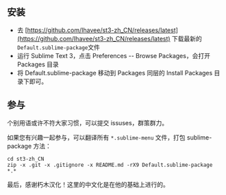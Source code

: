 安装
----

- 去 [https://github.com/Ihavee/st3-zh_CN/releases/latest](https://github.com/Ihavee/st3-zh_CN/releases/latest) 下载最新的 `Default.sublime-package`文件
- 运行 Sublime Text 3，点击 Preferences -- Browse Packages，会打开 Packages 目录
- 将 Default.sublime-package 移动到 Packages 同层的 Install Packages 目录下即可。

参与
----

个别用语或许不符大家习惯，可以提交 issuses，群策群力。

如果您有兴趣一起参与，可以翻译所有 `*.sublime-menu` 文件，打包 sublime-package 方法：

	cd st3-zh_CN
	zip -x .git -x .gitignore -x README.md -rX9 Default.sublime-package *.*

最后，感谢朽木汉化！这里的中文化是在他的基础上进行的。
